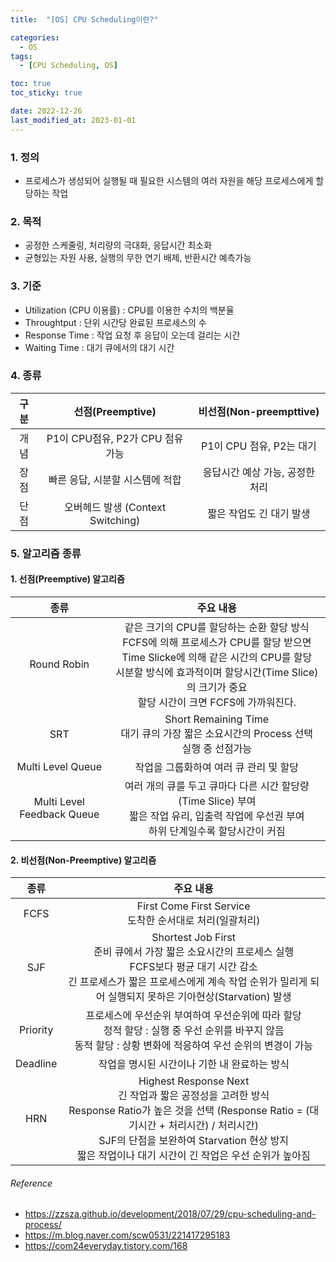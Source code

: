 ```yaml
---
title:  "[OS] CPU Scheduling이란?" 

categories:
  - OS
tags:
  - [CPU Scheduling, OS]

toc: true
toc_sticky: true

date: 2022-12-26
last_modified_at: 2023-01-01
---
```


### 1. 정의
- 프로세스가 생성되어 실행될 때 필요한 시스템의 여러 자원을 해당 프로세스에게 할당하는 작업


### 2. 목적
- 공정한 스케줄링, 처리량의 극대화, 응답시간 최소화
- 균형있는 자원 사용, 실행의 무한 연기 배제, 반환시간 예측가능

### 3. 기준
- Utilization (CPU 이용률) : CPU를 이용한 수치의 백분율
- Throughtput : 단위 시간당 완료된 프로세스의 수
- Response Time : 작업 요청 후 응답이 오는데 걸리는 시간
- Waiting Time : 대기 큐에서의 대기 시간

### 4. 종류
| 구분 | 선점(Preemptive) | 비선점(Non-preempttive) |
|:---:|:---:|:---:|
| 개념 | P1이 CPU점유, P2가 CPU 점유 가능 | P1이 CPU 점유, P2는 대기 |
| 장점 | 빠른 응답, 시분할 시스템에 적합 | 응답시간 예상 가능, 공정한 처리 |
| 단점 | 오버헤드 발생 (Context Switching) | 짧은 작업도 긴 대기 발생 |

### 5. 알고리즘 종류
#### 1. 선점(Preemptive) 알고리즘
| 종류 | 주요 내용 |
|:---:|:---:|
| Round Robin | 같은 크기의 CPU를 할당하는 순환 할당 방식 <br> FCFS에 의해 프로세스가 CPU를 할당 받으면 Time Slicke에 의해 같은 시간의 CPU를 할당 <br> 시분할 방식에 효과적이며 할당시간(Time Slice)의 크기가 중요 <br> 할당 시간이 크면 FCFS에 가까워진다. |
| SRT | Short Remaining Time <br> 대기 큐의 가장 짧은 소요시간의 Process 선택 <br> 실행 중 선점가능 |
| Multi Level Queue | 작업을 그룹화하여 여러 큐 관리 및 할당 |
| Multi Level Feedback Queue | 여러 개의 큐를 두고 큐마다 다른 시간 할당량(Time Slice) 부여 <br> 짧은 작업 유리, 입출력 작업에 우선권 부여 <br> 하위 단계일수록 할당시간이 커짐 |

#### 2. 비선점(Non-Preemptive) 알고리즘
| 종류 | 주요 내용 |
|:---:|:---:|
| FCFS | First Come First Service <br> 도착한 순서대로 처리(일괄처리) |
| SJF | Shortest Job First <br> 준비 큐에서 가장 짧은 소요시간의 프로세스 실행 <br> FCFS보다 평균 대기 시간 감소 <br> 긴 프로세스가 짧은 프로세스에게 계속 작업 순위가 밀리게 되어 실행되지 못하은 기아현상(Starvation) 발생 |
| Priority | 프로세스에 우선순위 부여하여 우선순위에 따라 할당 <br> 정적 할당 : 실행 중 우선 순위를 바꾸지 않음 <br> 동적 할당 : 상황 변화에 적응하여 우선 순위의 변경이 가능 |
| Deadline | 작업을 명시된 시간이나 기한 내 완료하는 방식 |
| HRN | Highest Response Next <br> 긴 작업과 짧은 공정성을 고려한 방식 <br> Response Ratio가 높은 것을 선택 (Response Ratio = (대기시간 + 처리시간) / 처리시간) <br> SJF의 단점을 보완하여 Starvation 현상 방지 <br> 짧은 작업이나 대기 시간이 긴 작업은 우선 순위가 높아짐 |





###### Reference <br>
- https://zzsza.github.io/development/2018/07/29/cpu-scheduling-and-process/
- https://m.blog.naver.com/scw0531/221417295183
- https://com24everyday.tistory.com/168